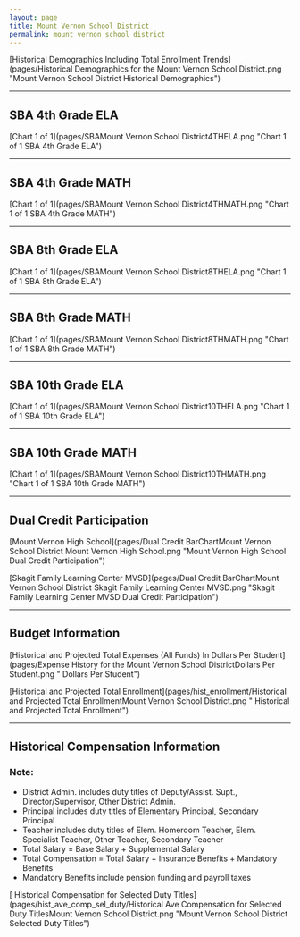 ```yaml
---
layout: page
title: Mount Vernon School District
permalink: mount vernon school district
---
```



[Historical Demographics Including Total Enrollment Trends](pages/Historical Demographics for the Mount Vernon School District.png "Mount Vernon School District Historical Demographics")

___

## SBA 4th Grade ELA

[Chart 1 of 1](pages/SBAMount Vernon School District4THELA.png "Chart 1 of 1 SBA 4th Grade ELA")


___

## SBA 4th Grade MATH

[Chart 1 of 1](pages/SBAMount Vernon School District4THMATH.png "Chart 1 of 1 SBA 4th Grade MATH")


___

## SBA 8th Grade ELA

[Chart 1 of 1](pages/SBAMount Vernon School District8THELA.png "Chart 1 of 1 SBA 8th Grade ELA")


___

## SBA 8th Grade MATH

[Chart 1 of 1](pages/SBAMount Vernon School District8THMATH.png "Chart 1 of 1 SBA 8th Grade MATH")


___

## SBA 10th Grade ELA

[Chart 1 of 1](pages/SBAMount Vernon School District10THELA.png "Chart 1 of 1 SBA 10th Grade ELA")


___

## SBA 10th Grade MATH

[Chart 1 of 1](pages/SBAMount Vernon School District10THMATH.png "Chart 1 of 1 SBA 10th Grade MATH")


___

## Dual Credit Participation

[Mount Vernon High School](pages/Dual Credit BarChartMount Vernon School District Mount Vernon High School.png "Mount Vernon High School Dual Credit Participation")

[Skagit Family Learning Center MVSD](pages/Dual Credit BarChartMount Vernon School District Skagit Family Learning Center MVSD.png "Skagit Family Learning Center MVSD Dual Credit Participation")


___

## Budget Information

[Historical and Projected Total Expenses (All Funds) In Dollars Per Student](pages/Expense History for the Mount Vernon School DistrictDollars Per Student.png " Dollars Per Student")

[Historical and Projected Total Enrollment](pages/hist_enrollment/Historical and Projected Total EnrollmentMount Vernon School District.png " Historical and Projected Total Enrollment")


___

## Historical Compensation Information
### Note:
- District Admin. includes duty titles of Deputy/Assist. Supt., Director/Supervisor, Other District Admin.
- Principal includes duty titles of Elementary Principal, Secondary Principal
- Teacher includes duty titles of Elem. Homeroom Teacher, Elem. Specialist Teacher, Other Teacher, Secondary Teacher
- Total Salary = Base Salary + Supplemental Salary
- Total Compensation = Total Salary + Insurance Benefits + Mandatory Benefits
- Mandatory Benefits include pension funding and payroll taxes

[ Historical Compensation for Selected Duty Titles](pages/hist_ave_comp_sel_duty/Historical Ave Compensation for Selected Duty TitlesMount Vernon School District.png "Mount Vernon School District Selected Duty Titles")

